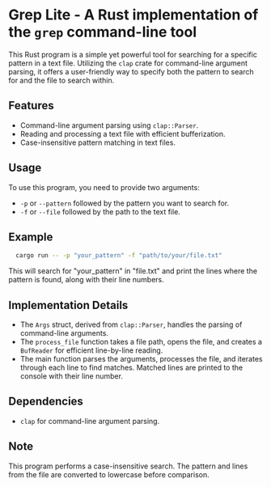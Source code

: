 # Grep Lite - A Rust implementation of the `grep` command-line tool

This Rust program is a simple yet powerful tool for searching for a specific pattern in a text file. Utilizing the `clap` crate for command-line argument parsing, it offers a user-friendly way to specify both the pattern to search for and the file to search within.

## Features

- Command-line argument parsing using `clap::Parser`.
- Reading and processing a text file with efficient bufferization.
- Case-insensitive pattern matching in text files.

## Usage

To use this program, you need to provide two arguments:

- `-p` or `--pattern` followed by the pattern you want to search for.
- `-f` or `--file` followed by the path to the text file.

## Example

```bash
  cargo run -- -p "your_pattern" -f "path/to/your/file.txt"
```

This will search for "your_pattern" in "file.txt" and print the lines where the pattern is found, along with their line numbers.

## Implementation Details

- The `Args` struct, derived from `clap::Parser`, handles the parsing of command-line arguments.
- The `process_file` function takes a file path, opens the file, and creates a `BufReader` for efficient line-by-line reading.
- The main function parses the arguments, processes the file, and iterates through each line to find matches. Matched lines are printed to the console with their line number.

## Dependencies

- `clap` for command-line argument parsing.

## Note

This program performs a case-insensitive search. The pattern and lines from the file are converted to lowercase before comparison.
